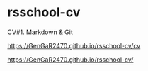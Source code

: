 # rsschool-cv
CV#1. Markdown &amp; Git

https://GenGaR2470.github.io/rsschool-cv/cv

https://GenGaR2470.github.io/rsschool-cv/
